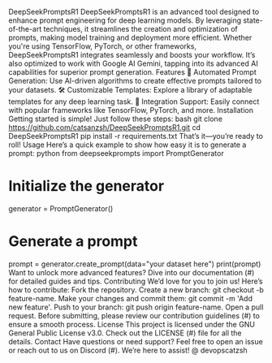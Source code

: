 DeepSeekPromptsR1
DeepSeekPromptsR1 is an advanced tool designed to enhance prompt engineering for deep learning models. By leveraging state-of-the-art techniques, it streamlines the creation and optimization of prompts, making model training and deployment more efficient. Whether you're using TensorFlow, PyTorch, or other frameworks, DeepSeekPromptsR1 integrates seamlessly and boosts your workflow. It’s also optimized to work with Google AI Gemini, tapping into its advanced AI capabilities for superior prompt generation.
Features
🚀 Automated Prompt Generation: Use AI-driven algorithms to create effective prompts tailored to your datasets.
🛠️ Customizable Templates: Explore a library of adaptable templates for any deep learning task.
🔗 Integration Support: Easily connect with popular frameworks like TensorFlow, PyTorch, and more.
Installation
Getting started is simple! Just follow these steps:
bash
git clone https://github.com/catsanzsh/DeepSeekPromptsR1.git
cd DeepSeekPromptsR1
pip install -r requirements.txt
That’s it—you’re ready to roll!
Usage
Here’s a quick example to show how easy it is to generate a prompt:
python
from deepseekprompts import PromptGenerator

# Initialize the generator
generator = PromptGenerator()

# Generate a prompt
prompt = generator.create_prompt(data="your dataset here")
print(prompt)
Want to unlock more advanced features? Dive into our documentation (#) for detailed guides and tips.
Contributing
We’d love for you to join us! Here’s how to contribute:
Fork the repository.
Create a new branch: git checkout -b feature-name.
Make your changes and commit them: git commit -m 'Add new feature'.
Push to your branch: git push origin feature-name.
Open a pull request.
Before submitting, please review our contribution guidelines (#) to ensure a smooth process.
License
This project is licensed under the GNU General Public License v3.0. Check out the LICENSE (#) file for all the details.
Contact
Have questions or need support? Feel free to open an issue or reach out to us on Discord (#). We’re here to assist!
 @ devopscatzsh
